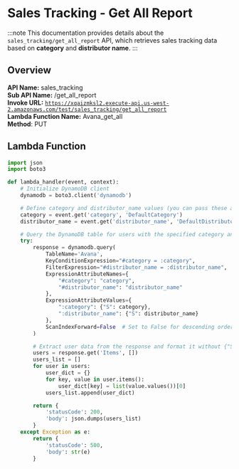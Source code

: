 # Sales Tracking - Get All Report

:::note
This documentation provides details about the `sales_tracking/get_all_report` API, which retrieves sales tracking data based on **category** and **distributor name**.
:::

## Overview

**API Name:** sales_tracking  
**Sub API Name:** /get_all_report  
**Invoke URL:** [`https://xqaizmksl2.execute-api.us-west-2.amazonaws.com/test/sales_tracking/get_all_report`](https://xqaizmksl2.execute-api.us-west-2.amazonaws.com/test/sales_tracking/get_all_report)  
**Lambda Function Name:** Avana_get_all  
**Method**: PUT  

## Lambda Function

```python
import json
import boto3

def lambda_handler(event, context):
    # Initialize DynamoDB client
    dynamodb = boto3.client('dynamodb')

    # Define category and distributor_name values (you can pass these as input to the Lambda function)
    category = event.get('category', 'DefaultCategory')
    distributor_name = event.get('distributor_name', 'DefaultDistributor')

    # Query the DynamoDB table for users with the specified category and distributor_name in descending order
    try:
        response = dynamodb.query(
            TableName='Avana',
            KeyConditionExpression="#category = :category",
            FilterExpression="#distributor_name = :distributor_name",
            ExpressionAttributeNames={
                "#category": "category",
                "#distributor_name": "distributor_name"
            },
            ExpressionAttributeValues={
                ":category": {"S": category},
                ":distributor_name": {"S": distributor_name}
            },
            ScanIndexForward=False  # Set to False for descending order
        )

        # Extract user data from the response and format it without {"S": ...}
        users = response.get('Items', [])
        users_list = []
        for user in users:
            user_dict = {}
            for key, value in user.items():
                user_dict[key] = list(value.values())[0]
            users_list.append(user_dict)

        return {
            'statusCode': 200,
            'body': json.dumps(users_list)
        }
    except Exception as e:
        return {
            'statusCode': 500,
            'body': str(e)
        }
```

